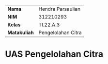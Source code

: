 |  | |
| ----------- | ----------- |
| <b> Nama     | Hendra Parsaulian       |
| <b> NIM     | 312210293       |
| <b> Kelas   | TI.22.A.3        |
| <b> Matakuliah   | Pengelolahan Citra       |
# UAS Pengelolahan Citra